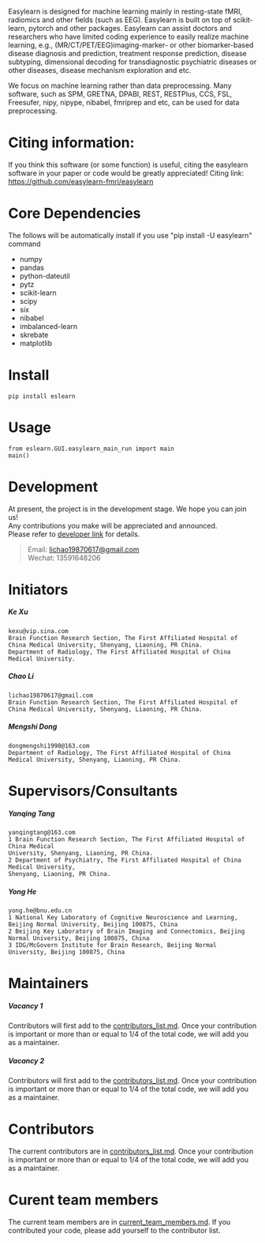 Easylearn is designed for machine learning mainly in resting-state fMRI, radiomics and other fields (such as EEG). Easylearn is built on top of scikit-learn, pytorch and other packages. Easylearn can assist doctors and researchers who have limited coding experience to easily realize machine learning, e.g., (MR/CT/PET/EEG)imaging-marker- or other biomarker-based disease diagnosis and prediction, treatment response prediction, disease subtyping, dimensional decoding for transdiagnostic psychiatric diseases or other diseases, disease mechanism exploration and etc.  

We focus on machine learning rather than data preprocessing. Many software, such as SPM, GRETNA, DPABI, REST, RESTPlus, CCS, FSL, Freesufer, nipy, nipype, nibabel, fmriprep and etc, can be used for data preprocessing.  

# Citing information:
If you think this software (or some function) is useful, citing the easylearn software in your paper or code would be greatly appreciated!
Citing link: https://github.com/easylearn-fmri/easylearn  

# Core Dependencies 
The follows will be automatically install if you use "pip install -U easylearn" command    

- numpy
- pandas
- python-dateutil
- pytz
- scikit-learn
- scipy
- six
- nibabel
- imbalanced-learn
- skrebate
- matplotlib

# Install  
```
pip install eslearn
```

# Usage
```
from eslearn.GUI.easylearn_main_run import main
main()
```

# Development    
At present, the project is in the development stage. We hope you can join us!   
Any contributions you make will be appreciated and announced.   
Please refer to [developer link](https://github.com/easylearn-fmri/easylearn/tree/master/eslearn/developer) for details.
> Email: lichao19870617@gmail.com  
> Wechat: 13591648206  

# Initiators
##### Ke Xu
    kexu@vip.sina.com  
    Brain Function Research Section, The First Affiliated Hospital of China Medical University, Shenyang, Liaoning, PR China.  
    Department of Radiology, The First Affiliated Hospital of China Medical University.

##### Chao Li
    lichao19870617@gmail.com
    Brain Function Research Section, The First Affiliated Hospital of China Medical University, Shenyang, Liaoning, PR China.  
    
##### Mengshi Dong
    dongmengshi1990@163.com  
    Department of Radiology, The First Affiliated Hospital of China Medical University, Shenyang, Liaoning, PR China.   

# Supervisors/Consultants 
##### Yanqing Tang  
    yanqingtang@163.com  
    1 Brain Function Research Section, The First Affiliated Hospital of China Medical
    University, Shenyang, Liaoning, PR China.  
    2 Department of Psychiatry, The First Affiliated Hospital of China Medical University,
    Shenyang, Liaoning, PR China.        
    
##### Yong He  
    yong.he@bnu.edu.cn  
    1 National Key Laboratory of Cognitive Neuroscience and Learning, Beijing Normal University, Beijing 100875, China  
    2 Beijing Key Laboratory of Brain Imaging and Connectomics, Beijing Normal University, Beijing 100875, China  
    3 IDG/McGovern Institute for Brain Research, Beijing Normal University, Beijing 100875, China 

# Maintainers
##### Vacancy 1   
Contributors will first add to the [contributors_list.md](./eslearn/developer/contributors_list.md). Once your contribution is important or more than or equal to 1/4 of the total code, we will add you as a maintainer.  

##### Vacancy 2  
Contributors will first add to the [contributors_list.md](./eslearn/developer/contributors_list.md). Once your contribution is important or more than or equal to 1/4 of the total code, we will add you as a maintainer. 

# Contributors  
The current contributors are in [contributors_list.md](./eslearn/developer/contributors_list.md). Once your contribution is important or more than or equal to 1/4 of the total code, we will add you as a maintainer. 

# Curent team members
The current team members are in [current_team_members.md](./eslearn/developer/current_team_members.md). If you contributed your code, please add yourself to the contributor list.